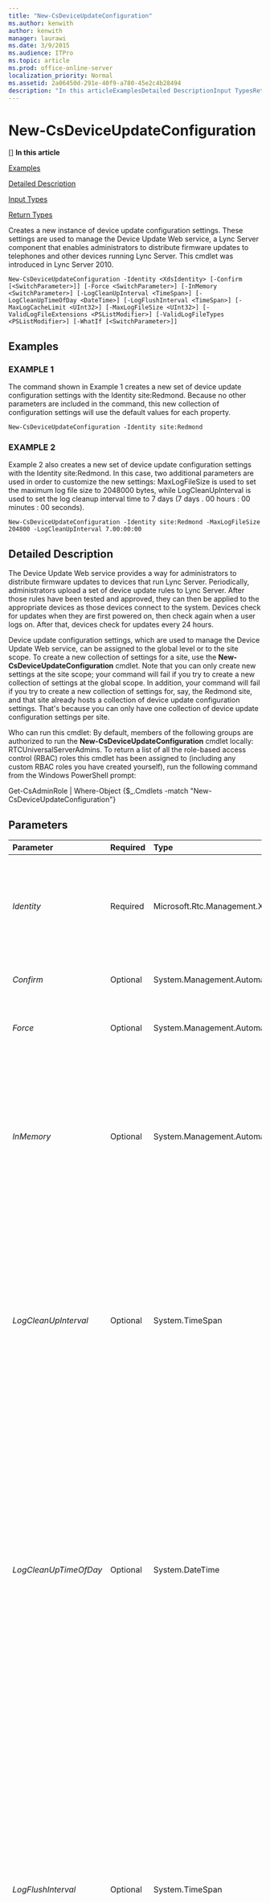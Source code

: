 ```yaml
---
title: "New-CsDeviceUpdateConfiguration"
ms.author: kenwith
author: kenwith
manager: laurawi
ms.date: 3/9/2015
ms.audience: ITPro
ms.topic: article
ms.prod: office-online-server
localization_priority: Normal
ms.assetid: 2a06450d-291e-40f9-a780-45e2c4b28494
description: "In this articleExamplesDetailed DescriptionInput TypesReturn Types"
---
```


# New-CsDeviceUpdateConfiguration
[]
 **In this article**
  
[Examples](#sectionSection0)
  
[Detailed Description](#sectionSection1)
  
[Input Types](#sectionSection2)
  
[Return Types](#sectionSection3)
  
Creates a new instance of device update configuration settings. These settings are used to manage the Device Update Web service, a Lync Server component that enables administrators to distribute firmware updates to telephones and other devices running Lync Server. This cmdlet was introduced in Lync Server 2010.
  
```
New-CsDeviceUpdateConfiguration -Identity <XdsIdentity> [-Confirm [<SwitchParameter>]] [-Force <SwitchParameter>] [-InMemory <SwitchParameter>] [-LogCleanUpInterval <TimeSpan>] [-LogCleanUpTimeOfDay <DateTime>] [-LogFlushInterval <TimeSpan>] [-MaxLogCacheLimit <UInt32>] [-MaxLogFileSize <UInt32>] [-ValidLogFileExtensions <PSListModifier>] [-ValidLogFileTypes <PSListModifier>] [-WhatIf [<SwitchParameter>]]
```

## Examples
<a name="sectionSection0"> </a>

### EXAMPLE 1

The command shown in Example 1 creates a new set of device update configuration settings with the Identity site:Redmond. Because no other parameters are included in the command, this new collection of configuration settings will use the default values for each property.
  
```
New-CsDeviceUpdateConfiguration -Identity site:Redmond
```

### EXAMPLE 2

Example 2 also creates a new set of device update configuration settings with the Identity site:Redmond. In this case, two additional parameters are used in order to customize the new settings: MaxLogFileSize is used to set the maximum log file size to 2048000 bytes, while LogCleanUpInterval is used to set the log cleanup interval time to 7 days (7 days . 00 hours : 00 minutes : 00 seconds).
  
```
New-CsDeviceUpdateConfiguration -Identity site:Redmond -MaxLogFileSize 204800 -LogCleanUpInterval 7.00:00:00
```

## Detailed Description
<a name="sectionSection1"> </a>

The Device Update Web service provides a way for administrators to distribute firmware updates to devices that run Lync Server. Periodically, administrators upload a set of device update rules to Lync Server. After those rules have been tested and approved, they can then be applied to the appropriate devices as those devices connect to the system. Devices check for updates when they are first powered on, then check again when a user logs on. After that, devices check for updates every 24 hours.
  
Device update configuration settings, which are used to manage the Device Update Web service, can be assigned to the global level or to the site scope. To create a new collection of settings for a site, use the **New-CsDeviceUpdateConfiguration** cmdlet. Note that you can only create new settings at the site scope; your command will fail if you try to create a new collection of settings at the global scope. In addition, your command will fail if you try to create a new collection of settings for, say, the Redmond site, and that site already hosts a collection of device update configuration settings. That's because you can only have one collection of device update configuration settings per site. 
  
Who can run this cmdlet: By default, members of the following groups are authorized to run the **New-CsDeviceUpdateConfiguration** cmdlet locally: RTCUniversalServerAdmins. To return a list of all the role-based access control (RBAC) roles this cmdlet has been assigned to (including any custom RBAC roles you have created yourself), run the following command from the Windows PowerShell prompt: 
  
Get-CsAdminRole | Where-Object {$_.Cmdlets -match "New-CsDeviceUpdateConfiguration"}
  
## Parameters
<a name="sectionSection1"> </a>

|**Parameter**|**Required**|**Type**|**Description**|
|:-----|:-----|:-----|:-----|
| _Identity_ <br/> |Required  <br/> |Microsoft.Rtc.Management.Xds.XdsIdentity  <br/> |Indicates the Identity of the new device update configuration settings. Because new settings can only be created at the site scope, the Identity will look something like this: -Identity "site:Redmond".  <br/> |
| _Confirm_ <br/> |Optional  <br/> |System.Management.Automation.SwitchParameter  <br/> |Prompts you for confirmation before executing the command.  <br/> |
| _Force_ <br/> |Optional  <br/> |System.Management.Automation.SwitchParameter  <br/> |Suppresses the display of any non-fatal error message that might occur when running the command.  <br/> |
| _InMemory_ <br/> |Optional  <br/> |System.Management.Automation.SwitchParameter  <br/> |Creates an object reference without actually committing the object as a permanent change. If you assign the output of this cmdlet called with this parameter to a variable, you can make changes to the properties of the object reference and then commit those changes by calling this cmdlet's matching Set- cmdlet.  <br/> |
| _LogCleanUpInterval_ <br/> |Optional  <br/> |System.TimeSpan  <br/> |Specifies the amount of time a device update log file is kept before it is deleted by the system.  <br/> The value must be entered in the format dd.hh:mm:ss where dd is days, hh is hours, mm is minutes, and ss is seconds. To enter only days, you must follow the value with a period (.).  <br/> Minimum Value: 1.00:00:00 (1 Day)  <br/> Maximum Value: 365.00:00:00 (1 Year)  <br/> Default: 10.00:00:00 (10 Days)  <br/> |
| _LogCleanUpTimeOfDay_ <br/> |Optional  <br/> |System.DateTime  <br/> |Indicates the time of day when the system checks to see if there are any expired log files that should be deleted. (Expired log files are any files older than the value specified in by the LogCleanupInterval property.)  <br/> The value passed to the LogCleanupTimeOfDay parameter must be in the 24-hour time format hh:mm, where hh represents the hours and mm represents the minutes. In this format, midnight is represented as 00:00; 8:30 A.M. is represented as 08:30; and 11:52 P.M. is represented as 23:52. The default value is null.  <br/> |
| _LogFlushInterval_ <br/> |Optional  <br/> |System.TimeSpan  <br/> |Indicates how often information stored in the log file cache is written to the actual log file. By default, device update information is not immediately written to the log file; instead, that information is cached in memory until: 1) the log flush time interval has expired; or, 2) the cache has reached its maximum size. If this value is set to 10 minutes (00:10:00), then information in the cache will be written to the log file every 10 minutes. After the data has been logged the cache will be cleared.  <br/> The value must be entered in the format hh:mm:ss where hh is hours, mm is minutes, and ss is seconds.  <br/> Minimum Value: 00:01:00 (1 minute)  <br/> Maximum Value: 1:00:00 (1 hour)  <br/> Default: 00:05:00  <br/> |
| _MaxLogCacheLimit_ <br/> |Optional  <br/> |System.UInt32  <br/> |Indicates the maximum amount of information (in bytes) that can be held in the log file cache before that cache must be cleared and the data written to a log file. By default, log files are "flushed" every X number of minutes. (For details, see the description of the parameter LogFlushInterval.) However, if the cache reaches its maximum size, the information in it will automatically be written to a log file (and the cache cleared) even if the log flush interval has not yet expired.  <br/> Default: 512000  <br/> |
| _MaxLogFileSize_ <br/> |Optional  <br/> |System.UInt32  <br/> |Indicates the maximum size, in bytes, for an individual log file. When a file reaches the maximum size, the next batch of data is automatically written to a new log file. The old log file will be retained until the log cleanup interval has expired.  <br/> Default: 1024000  <br/> |
| _ValidLogFileExtensions_ <br/> |Optional  <br/> |System.Management.Automation.PSListModifier  <br/> |Indicates the valid log file extensions that can be used with the Device Update Web service. This list can be modified; however, there is no reason to modify the list unless you have a device running Lync Server that creates log files that use a different file extension.  <br/> Default: .dmp, .clg, .clg2, .bak, .kdmp, .dat, .bin, .cat, .xml, .txt, .hex  <br/> |
| _ValidLogFileTypes_ <br/> |Optional  <br/> |System.Management.Automation.PSListModifier  <br/> |Indicates the log file types retained by the device update system. The default file types include the following:  <br/> Watson. Log files automatically generated by a device if the system stops responding.  <br/> CELog. Logs for phones running Lync that contain the results of functional tests and a record of critical system events.  <br/> Additional file types can be added if you have a device running Lync Phone Edition that creates a different kind of log file. You can also remove files. For example, if you do not want to store CELog files then you can remove the CELog file type.  <br/> |
| _WhatIf_ <br/> |Optional  <br/> |System.Management.Automation.SwitchParameter  <br/> |Describes what would happen if you executed the command without actually executing the command.  <br/> |
   
## Input Types
<a name="sectionSection2"> </a>

None. The **New-CsDeviceUpdateConfiguration** cmdlet does not accept pipelined input. 
  
## Return Types
<a name="sectionSection3"> </a>

The **New-CsDeviceUpdateConfiguration** cmdlet creates instances of the Microsoft.Rtc.Management.WritableConfig.Settings.DeviceUpdate.DeviceUpdateConfiguration object. 
  
## See also
<a name="sectionSection3"> </a>

#### 

[Get-CsDeviceUpdateConfiguration](get-csdeviceupdateconfiguration.md)
  
[Remove-CsDeviceUpdateConfiguration](remove-csdeviceupdateconfiguration.md)
  
[Set-CsDeviceUpdateConfiguration](set-csdeviceupdateconfiguration.md)

